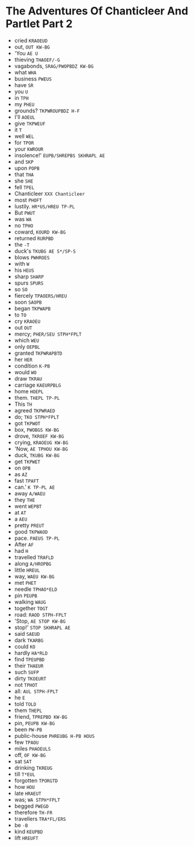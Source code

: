 # The Adventures Of Chanticleer And Partlet Part 2

* cried `KRAOEUD`
* out, `OUT KW-BG`
* 'You `AE U`
* thieving `THAOEF/-G`
* vagabonds, `SRAG/PWOPBDZ KW-BG`
* what `WHA`
* business `PWEUS`
* have `SR`
* you `U`
* in `TPH`
* my `PHEU`
* grounds? `TKPWROUPBDZ H-F`
* I'll `AOEUL`
* give `TKPWEUF`
* it `T`
* well `WEL`
* for `TPOR`
* your `KWROUR`
* insolence!' `EUPB/SHREPBS SKHRAPL AE`
* and `SKP`
* upon `POPB`
* that `THA`
* she `SHE`
* fell `TPEL`
* Chanticleer `XXX Chanticleer`
* most `PHOFT`
* lustily. `HR*US/HREU TP-PL`
* But `PWUT`
* was `WA`
* no `TPHO`
* coward, `KOURD KW-BG`
* returned `RURPBD`
* the `-T`
* duck's `TKUBG AE S*/SP-S`
* blows `PWHROES`
* with `W`
* his `HEUS`
* sharp `SHARP`
* spurs `SPURS`
* so `SO`
* fiercely `TPAOERS/HREU`
* soon `SAOPB`
* began `TKPWAPB`
* to `TO`
* cry `KRAOEU`
* out `OUT`
* mercy; `PHER/SEU STPH*FPLT`
* which `WEU`
* only `OEPBL`
* granted `TKPWRAPBTD`
* her `HER`
* condition `K-PB`
* would `WO`
* draw `TKRAU`
* carriage `KAEURPBLG`
* home `HOEPL`
* them. `THEPL TP-PL`
* This `TH`
* agreed `TKPWRAED`
* do; `TKO STPH*FPLT`
* got `TKPWOT`
* box, `PWOBGS KW-BG`
* drove, `TKROEF KW-BG`
* crying, `KRAOEUG KW-BG`
* 'Now, `AE TPHOU KW-BG`
* duck, `TKUBG KW-BG`
* get `TKPWET`
* on `OPB`
* as `AZ`
* fast `TPAFT`
* can.' `K TP-PL AE`
* away `A/WAEU`
* they `THE`
* went `WEPBT`
* at `AT`
* a `AEU`
* pretty `PREUT`
* good `TKPWAOD`
* pace. `PAEUS TP-PL`
* After `AF`
* had `H`
* travelled `TRAFLD`
* along `A/HROPBG`
* little `HREUL`
* way, `WAEU KW-BG`
* met `PHET`
* needle `TPHAO*ELD`
* pin `PEUPB`
* walking `WAUG`
* together `TOGT`
* road: `RAOD STPH-FPLT`
* 'Stop, `AE STOP KW-BG`
* stop!' `STOP SKHRAPL AE`
* said `SAEUD`
* dark `TKARBG`
* could `KO`
* hardly `HA*RLD`
* find `TPEUPBD`
* their `THAEUR`
* such `SUFP`
* dirty `TKOEURT`
* not `TPHOT`
* all: `AUL STPH-FPLT`
* he `E`
* told `TOLD`
* them `THEPL`
* friend, `TPREPBD KW-BG`
* pin, `PEUPB KW-BG`
* been `PW-PB`
* public-house `PHREUBG H-PB HOUS`
* few `TPAOU`
* miles `PHAOEULS`
* off, `OF KW-BG`
* sat `SAT`
* drinking `TKREUG`
* till `T*EUL`
* forgotten `TPORGTD`
* how `HOU`
* late `HRAEUT`
* was; `WA STPH*FPLT`
* begged `PWEGD`
* therefore `TH-FR`
* travellers `TRA*FL/ERS`
* be `-B`
* kind `KEUPBD`
* lift `HREUFT`

